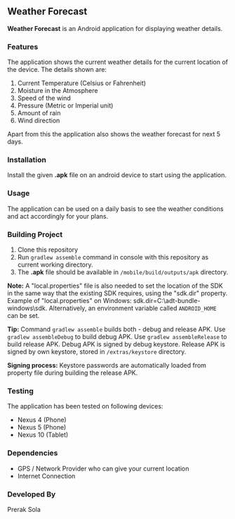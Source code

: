 ## Weather Forecast ##

**Weather Forecast** is an Android application  for displaying weather details.

### Features ###
The application shows the current weather details for the current location of the device. The details shown are: 

1. Current Temperature (Celsius or Fahrenheit)
2. Moisture in the Atmosphere
3. Speed of the wind
4. Pressure (Metric or Imperial unit)
5. Amount of rain
6. Wind direction

Apart from this the application also shows the weather forecast for next 5 days.
  

### Installation ###
Install the given **.apk** file on an android device to start using the application. 


### Usage ###
The application can be used on a daily basis to see the weather conditions and act accordingly for your plans.
 
### Building Project ###
1. Clone this repository
2. Run `gradlew assemble` command in console with this repository as current working directory.
3. The **.apk** file should be available in `/mobile/build/outputs/apk` directory.

**Note:** A "local.properties" file is also needed to set the location of the SDK in the same way that the existing SDK requires, using the "sdk.dir" property. Example of "local.properties" on Windows: sdk.dir=C:\\adt-bundle-windows\\sdk. Alternatively, an environment variable called `ANDROID_HOME` can be set.

**Tip:** Command `gradlew assemble` builds both - debug and release APK. Use `gradlew assembleDebug` to build debug APK. Use `gradlew assembleRelease` to build release APK. Debug APK is signed by debug keystore. Release APK is signed by own keystore, stored in `/extras/keystore` directory.

**Signing process:** Keystore passwords are automatically loaded from property file during building the release APK.

### Testing ###
The application has been tested on following devices:

- Nexus 4 (Phone)
- Nexus 5 (Phone)
- Nexus 10 (Tablet)
 


### Dependencies ###
- GPS / Network Provider who can give your current location
- Internet Connection

### Developed By ###
Prerak Sola